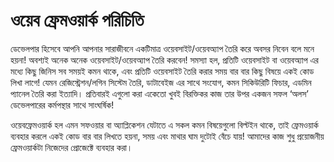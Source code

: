 # ওয়েব ফ্রেমওয়ার্ক পরিচিতি

ডেভেলপার হিসেবে আপনি আপনার সারাজীবনে একটিমাত্র ওয়েবসাইট/ওয়েবঅ্যাপ তৈরি করে অবসর নিবেন বলে মনে হয়না! অবশ্যই অনেক অনেক ওয়েবসাইট/ওয়েবঅ্যাপ তৈরি করবেন! সমস্যা হল, প্রতিটি ওয়েবসাইট বা ওয়েবঅ্যাপ এর মধ্যে কিছু জিনিস সব সময়ই কমন থাকে, এবং প্রতিটি ওয়েবসাইট তৈরি করার সময় বার বার কিছু বিষয়ে একই কোড লিখা লাগে! যেমন রেজিস্ট্রেশন/লগিন সিস্টেম তৈরি, ডাটাবেইজ এর সাথে সংযোগ, কমন সিকিউরিটি ফিচার, এডমিন প্যানেল তৈরি করা ইত্যাদি। প্রতিবারই এগুলো করা একেতো খুবই বিরক্তিকর কাজ তার উপর একজন সফল ‘অলস’ ডেভেলপারের কর্মপন্থার সাথে সাংঘর্ষিক!

ওয়েবফ্রেমওয়ার্ক হল এমন সফওয়ার বা অ্যাপ্লিকেশন যেটাতে এ সকল কমন বিষয়েগুলো বিল্টইন থাকে, তাই ফ্রেমওয়ার্ক ব্যবহার করলে একই কোড বার বার লিখতে হয়না, সময় এবং মাথার ঘাম দুটোই বেঁচে যায়! আমাদের কাজ শুধু প্রয়োজনীয় ফ্রেমওয়ার্কটা নিজেদের প্রোজেক্টে ব্যবহার করা।

